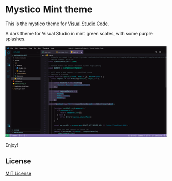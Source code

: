 # Mystico Mint theme

This is the mystico theme for [Visual Studio Code](http://code.visualstudio.com).

A dark theme for Visual Studio in mint green scales, with some purple splashes.

![Screenshot](https://raw.githubusercontent.com/chibanti/mystico-mint-vscode-theme/main/images/screenshots/screenshot-1.png)

Enjoy!

## License

[MIT License](./LICENSE)
